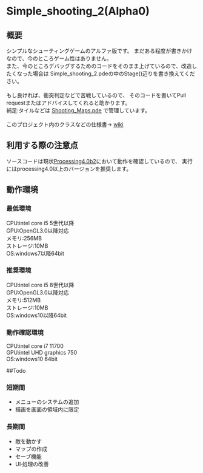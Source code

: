 # Simple_shooting_2(Alpha0)
## 概要
シンプルなシューティングゲームのアルファ版です。
まだある程度が書きかけなので、今のところゲーム性はありません。<br>
また、今のところデバッグするためのコードをそのまま上げているので、改造したくなった場合は
Simple_shooting_2.pdeの中のStage()辺りを書き換えてください。<br><br>
もし良ければ、衝突判定などで苦戦しているので、
そのコードを書いてPull requestまたはアドバイスしてくれると助かります。<br>
補足:タイルなどは
[Shooting_Maps.pde](https://github.com/0b1001100/Simple_shooting_2/blob/master/Shooting_Maps.pde)
で管理しています。<br><br>
このプロジェクト内のクラスなどの仕様書→
[wiki](https://github.com/0b1001100/Simple_shooting_2/wiki)
## 利用する際の注意点
ソースコードは現状[Processing4.0b2](https://processing.org/)において動作を確認しているので、
実行にはprocessing4.0以上のバージョンを推奨します。
## 動作環境
### 最低環境
CPU:intel core i5 5世代以降<br>
GPU:OpenGL3.0以降対応<br>
メモリ:256MB<br>
ストレージ:10MB<br>
OS:windows7以降64bit
### 推奨環境
CPU:intel core i5 8世代以降<br>
GPU:OpenGL3.0以降対応<br>
メモリ:512MB<br>
ストレージ:10MB<br>
OS:windows10以降64bit
### 動作確認環境
CPU:intel core i7 11700<br>
GPU:intel UHD graphics 750<br>
OS:windows10 64bit

##Todo
### 短期間
- メニューのシステムの追加
- 描画を画面の領域内に限定
### 長期間
- 敵を動かす
- マップの作成
- セーブ機能
- UI·処理の改善
